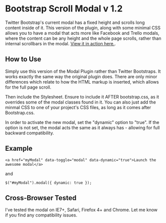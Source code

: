 Bootstrap Scroll Modal v 1.2
============================

Twitter Bootstrap's current modal has a fixed height and scrolls long content inside of it. This version of the plugin, along with some minimal CSS allows you to have a modal that acts more like Facebook and Trello modals, where the content can be any height and the whole page scrolls, rather than internal scrollbars in the modal. [View it in action here.](http://aroc.github.com/Bootstrap-Scroll-Modal/example.html "Bootstrap Scroll Modal Example").

How to Use
----------

Simply use this version of the Modal Plugin rather than Twitter Bootstraps. It works exactly the same way the original plugin does. There are only minor differences which relate to how the HTML markup is inserted, which allows for the full page scroll.

Then include the Stylesheet. Ensure to include it AFTER bootstrap.css, as it overrides some of the modal classes found in it. You can also just add the minmal CSS to one of your project's CSS files, as long as it comes after Bootstrap.css.

In order to activate the new modal, set the "dynamic" option to "true". If the option is not set, the modal acts the same as it always has - allowing for full backward compatibility.

Example
-------

`<a href="myModal" data-toggle="modal" data-dynamic="true">Launch the awesome modal</a>`

and 

`$("#myModal").modal({
  dynamic: true
});`

Cross-Browser Tested
--------------------

I've tested the modal on IE7+, Safari, Firefox 4+ and Chrome. Let me know if you find any compatibility issues.
